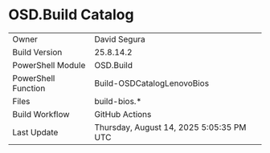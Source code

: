 ﻿# OSD.Build Catalog

| | |
|-|-|
| Owner | David Segura |
| Build Version | 25.8.14.2 |
| PowerShell Module | OSD.Build |
| PowerShell Function | Build-OSDCatalogLenovoBios |
| Files | build-bios.* |
| Build Workflow | GitHub Actions |
| Last Update | Thursday, August 14, 2025 5:05:35 PM UTC |
